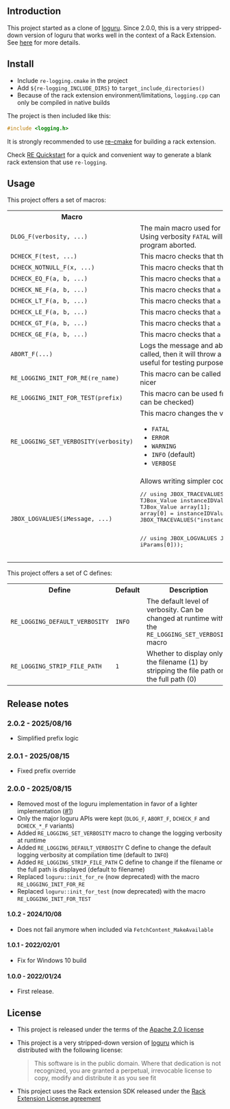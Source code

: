 Introduction
------------

This project started as a clone of [loguru](https://github.com/emilk/loguru). Since 2.0.0, this is a very stripped-down version of loguru
that works well in the context of a Rack Extension.
See [here](https://github.com/pongasoft/re-logging/issues/1) for more details.

Install
-------

* Include `re-logging.cmake` in the project
* Add `${re-logging_INCLUDE_DIRS}` to `target_include_directories()`
* Because of the rack extension environment/limitations, `logging.cpp` can only be compiled in native builds

The project is then included like this:

```cpp
#include <logging.h>
```

It is strongly recommended to use [re-cmake](https://github.com/pongasoft/re-cmake) for building a rack extension.

Check [RE Quickstart](https://pongasoft.com/re-quickstart/index.html) for a quick and convenient way to generate a blank rack extension that use `re-logging`.

Usage
-----

This project offers a set of macros:

<table>
<tr>
<th>Macro</th><th>Description</th>
</tr>
<tr>
<td><code>DLOG_F(verbosity, ...)</code></td>
<td>The main macro used for logging (note that the name was kept from loguru).
Using verbosity <code>FATAL</code> will cause the message to be displayed and the program aborted.</td>
</tr>
<tr>
<td><code>DCHECK_F(test, ...)</code></td><td>This macro checks that the expression resolves to <code>true</code> and aborts if not</td>
</tr>
<tr>
<td><code>DCHECK_NOTNULL_F(x, ...)</code></td><td>This macro checks that the expression is not null and aborts if not</td>
</tr>
<tr>
<td><code>DCHECK_EQ_F(a, b, ...)</code></td><td>This macro checks that <code>a == b</code> and aborts if not</td>
</tr>
<tr>
<td><code>DCHECK_NE_F(a, b, ...)</code></td><td>This macro checks that <code>a != b</code> and aborts if not</td>
</tr>
<tr>
<td><code>DCHECK_LT_F(a, b, ...)</code></td><td>This macro checks that <code>a &lt; b</code> and aborts if not</td>
</tr>
<tr>
<td><code>DCHECK_LE_F(a, b, ...)</code></td><td>This macro checks that <code>a &lt;= b</code> and aborts if not</td>
</tr>
<tr>
<td><code>DCHECK_GT_F(a, b, ...)</code></td><td>This macro checks that <code>a &gt; b</code> and aborts if not</td>
</tr>
<tr>
<td><code>DCHECK_GE_F(a, b, ...)</code></td><td>This macro checks that <code>a &gt;= b</code> and aborts if not</td>
</tr>
<tr>
<td><code>ABORT_F(...)</code></td>
<td>Logs the message and aborts. Note that if <code>RE_LOGGING_INIT_FOR_TEST</code> is called, then it will throw a catchable exception instead of aborting which is useful for testing purposes</td>
</tr>
<tr>
<td><code>RE_LOGGING_INIT_FOR_RE(re_name)</code></td><td>This macro can be called when the device is created to make the output nicer</td>
</tr>
<tr>
<td><code>RE_LOGGING_INIT_FOR_TEST(prefix)</code></td><td>This macro can be used from tests to replace "abort" with exception (which can be checked)</td>
</tr>
<tr>
<td><code>RE_LOGGING_SET_VERBOSITY(verbosity)</code></td>
<td>This macro changes the verbosity level. Possible values are:
<ul>
<li><code>FATAL</code></li>
<li><code>ERROR</code></li>
<li><code>WARNING</code></li>
<li><code>INFO</code> (default)</li>
<li><code>VERBOSE</code></li>
</ul>
</td>
</tr>
<tr>
<td><code>JBOX_LOGVALUES(iMessage, ...)</code></td>
<td>Allows writing simpler code
<pre>
// using JBOX_TRACEVALUES
TJBox_Value instanceIDValue = JBox_MakeNumber(JBox_GetNumber(iParams[0]));
TJBox_Value array[1];
array[0] = instanceIDValue;
JBOX_TRACEVALUES("instance ID = ^0", array, 1);

// using JBOX_LOGVALUES
JBOX_LOGVALUES("instance ID = ^0", iParams[0]));
</pre>
</td>
</tr>
</table>

This project offers a set of C defines:

<table>
<tr>
<th>Define</th><th>Default</th><th>Description</th>
</tr>
<tr>
<td><code>RE_LOGGING_DEFAULT_VERBOSITY</code></td>
<td><code>INFO</code></td>
<td>The default level of verbosity. Can be changed at runtime with the <code>RE_LOGGING_SET_VERBOSITY</code> macro</td>
</tr>
<tr>
<td><code>RE_LOGGING_STRIP_FILE_PATH</code></td>
<td><code>1</code></td>
<td>Whether to display only the filename (1) by stripping the file path or the full path (0)</td>
</tr>
</table>

Release notes
-------------

### 2.0.2 - 2025/08/16

- Simplified prefix logic

### 2.0.1 - 2025/08/15

- Fixed prefix override

### 2.0.0 - 2025/08/15

- Removed most of the loguru implementation in favor of a lighter implementation ([#1](https://github.com/pongasoft/re-logging/issues/1))
- Only the major loguru APIs were kept (`DLOG_F`, `ABORT_F`, `DCHECK_F` and `DCHECK_*_F` variants)
- Added `RE_LOGGING_SET_VERBOSITY` macro to change the logging verbosity at runtime
- Added `RE_LOGGING_DEFAULT_VERBOSITY` C define to change the default logging verbosity at compilation time (default to `INFO`)
- Added `RE_LOGGING_STRIP_FILE_PATH` C define to change if the filename or the full path is displayed (default to filename)
- Replaced `loguru::init_for_re` (now deprecated) with the macro `RE_LOGGING_INIT_FOR_RE`
- Replaced `loguru::init_for_test` (now deprecated) with the macro `RE_LOGGING_INIT_FOR_TEST`

#### 1.0.2 - 2024/10/08

- Does not fail anymore when included via `FetchContent_MakeAvailable`

#### 1.0.1 - 2022/02/01

- Fix for Windows 10 build

#### 1.0.0 - 2022/01/24

- First release.

License
-------

- This project is released under the terms of the [Apache 2.0 license](LICENSE.txt)

- This project is a very stripped-down version of [loguru](https://github.com/emilk/loguru) which is distributed with the following license:
  > This software is in the public domain. Where that dedication is not recognized, you are granted a perpetual, irrevocable license to copy, modify and distribute it as you see fit

- This project uses the Rack extension SDK released under the [Rack Extension License agreement](RE_License.txt)
